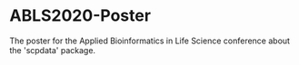 # ABLS2020-Poster
The poster for the Applied Bioinformatics in Life Science conference about the 'scpdata' package. 
